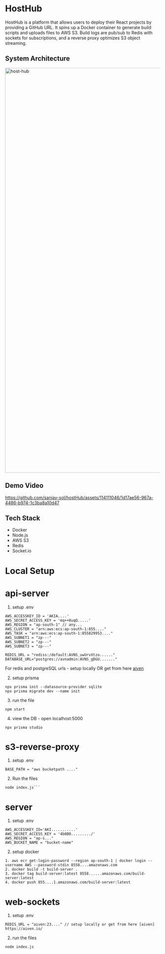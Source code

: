 # HostHub

HostHub is a platform that allows users to deploy their React projects by providing a GitHub URL. It spins up a Docker container to generate build scripts and uploads files to AWS S3. Build logs are pub/sub to Redis with sockets for subscriptions, and a reverse proxy optimizes S3 object streaming.

## System Architecture


<img width="1316" alt="host-hub" src="https://github.com/sanjay-sol/hostHub/assets/114111046/2840096e-a3db-44a9-8104-9ccbff86a045">

## Demo Video

https://github.com/sanjay-sol/hostHub/assets/114111046/1d17ae56-967a-4486-b974-1c3ba8a10d47


## Tech Stack

- Docker
- Node.js
- AWS S3
- Redis
- Socket.io

# Local Setup

#  api-server

1. setup .env

```
AWS_ACCESSKEY_ID = 'AKIA....'
AWS_SECRET_ACCESS_KEY = 'mq++8uqQ.....'
AWS_REGION = "ap-south-1" // any...
AWS_CLUSTER = "arn:aws:ecs:ap-south-1:855...."
AWS_TASK = "arn:aws:ecs:ap-south-1:855829953...."
AWS_SUBNET1 = "zp---"
AWS_SUBNET2 = "zp---"
AWS_SUBNET3 = "zp---"

REDIS_URL = "rediss:/default:AVNS_uwUrvXtzo......"
DATABASE_URL="postgres://avnadmin:AVNS_gDGU......."

```

For redis and postgreSQL urls - setup locally OR get from here [aiven](https://aiven.io/)

2. setup prisma
```
npx prisma init --datasource-provider sqlite
npx prisma migrate dev --name init
```
3. run the file
```
npm start

```
4. view the DB - open localhost:5000
```
npx prisma studio
```

# s3-reverse-proxy

1. setup .env
```
BASE_PATH = "aws bucketpath ...."
```

2. Run the files
```
node index.js```
```
# server

1. setup .env
```
AWS_ACCESSKEY_ID='AKI...........'
AWS_SECRET_ACCESS_KEY = '4b0B0........./'
AWS_REGION = "ap-s..."
AWS_BUCKET_NAME = "bucket-name"
```
2. setup docker 
```
1. aws ecr get-login-password --region ap-south-1 | docker login --username AWS --password-stdin 8558....amazonaws.com
2. docker build -t build-server .
3. docker tag build-server:latest 8558......amazonaws.com/build-server:latest
4. docker push 855....1.amazonaws.com/build-server:latest
```

# web-sockets
1. setup .env
```
REDIS_URL = "aiven:23...." // setup locally or get from here [aiven] https://aiven.io/

```
2. run the files
```
node index.js
```
